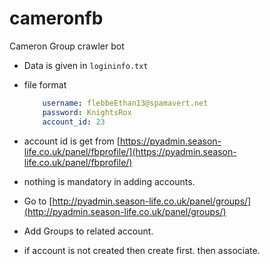 # cameronfb
Cameron Group crawler bot

* Data is given in `logininfo.txt`

* file format 
    ```yaml
        username: flebbeEthan13@spamavert.net
        password: KnightsRox
        account_id: 23
    ```

* account id is get from [https://pyadmin.season-life.co.uk/panel/fbprofile/](https://pyadmin.season-life.co.uk/panel/fbprofile/)

* nothing is mandatory in adding accounts. 

* Go to [http://pyadmin.season-life.co.uk/panel/groups/](http://pyadmin.season-life.co.uk/panel/groups/) 

* Add Groups to related account. 

* if account is not created then create first. then associate. 

 